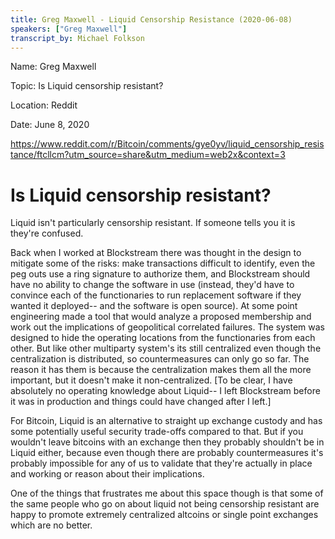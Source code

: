 ```yaml
---
title: Greg Maxwell - Liquid Censorship Resistance (2020-06-08)
speakers: ["Greg Maxwell"]
transcript_by: Michael Folkson
---
```


Name: Greg Maxwell

Topic: Is Liquid censorship resistant?

Location: Reddit

Date: June 8, 2020

https://www.reddit.com/r/Bitcoin/comments/gye0yv/liquid_censorship_resistance/ftcllcm?utm_source=share&utm_medium=web2x&context=3

# Is Liquid censorship resistant?

Liquid isn't particularly censorship resistant. If someone tells you it is they're confused.

Back when I worked at Blockstream there was thought in the design to mitigate some of the risks: make transactions difficult to identify, even the peg outs use a ring signature to authorize them, and Blockstream should have no ability to change the software in use (instead, they'd have to convince each of the functionaries to run replacement software if they wanted it deployed-- and the software is open source). At some point engineering made a tool that would analyze a proposed membership and work out the implications of geopolitical correlated failures. The system was designed to hide the operating locations from the functionaries from each other. But like other multiparty system's its still centralized even though the centralization is distributed, so countermeasures can only go so far. The reason it has them is because the centralization makes them all the more important, but it doesn't make it non-centralized. [To be clear, I have absolutely no operating knowledge about Liquid-- I left Blockstream before it was in production and things could have changed after I left.]

For Bitcoin, Liquid is an alternative to straight up exchange custody and has some potentially useful security trade-offs compared to that. But if you wouldn't leave bitcoins with an exchange then they probably shouldn't be in Liquid either, because even though there are probably countermeasures it's probably impossible for any of us to validate that they're actually in place and working or reason about their implications.

One of the things that frustrates me about this space though is that some of the same people who go on about liquid not being censorship resistant are happy to promote extremely centralized altcoins or single point exchanges which are no better.
